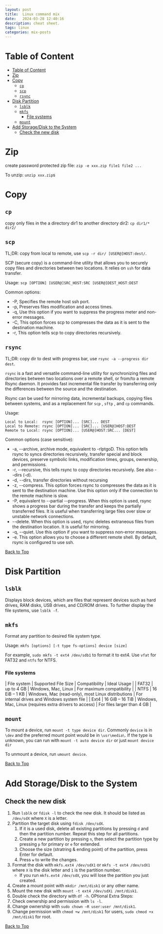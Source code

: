 ```yaml
---
layout: post
title:  Linux command mix
date:   2024-03-28 12:40:16
description: cheat sheet.
tags: linux
categories: mix-posts
---
```


# Table of Content
- [Table of Content](#table-of-content)
- [Zip](#zip)
- [Copy](#copy)
  - [`cp`](#cp)
  - [`scp`](#scp)
  - [`rsync`](#rsync)
- [Disk Partition](#disk-partition)
  - [`lsblk`](#lsblk)
  - [`mkfs`](#mkfs)
    - [File systems](#file-systems)
  - [`mount`](#mount)
- [Add Storage/Disk to the System](#add-storagedisk-to-the-system)
  - [Check the new disk](#check-the-new-disk)

# Zip

create password protected zip file:
`zip -e xxx.zip file1 file2 ...`

To unzip:
`unzip xxx.zip`s


# Copy

## `cp`
copy only files in the a directory dir1 to another directory dir2:
`cp dir1/* dir2/`

## `scp`
TL;DR: copy from local to remote, use `scp -r dir/ [USER@]HOST:dest/`.

SCP (secure copy) is a command-line utility that allows you to securely copy files and directories between two locations. It relies on `ssh` for data transfer.

Usage: `scp [OPTION] [USER@]SRC_HOST:SRC [USER@]DEST_HOST:DEST`

Common options:
- -P, Specifies the remote host ssh port.
- -p, Preserves files modification and access times.
- -q, Use this option if you want to suppress the progress meter and non-error messages.
- -C, This option forces scp to compresses the data as it is sent to the destination machine.
- -r, This option tells scp to copy directories recursively.

## `rsync`
TL;DR: copy dir to dest with progress bar, use `rsync -a --progress dir dest`.

`rsync` is a fast and versatile command-line utility for synchronizing files and directories between two locations over a remote shell, or from/to a remote Rsync daemon. It provides fast incremental file transfer by transferring only the differences between the source and the destination.

Rsync can be used for mirroring data, incremental backups, copying files between systems, and as a replacement for `scp` , `sftp` , and `cp` commands.

Usage:
```
Local to Local:  rsync [OPTION]... [SRC]... DEST
Local to Remote: rsync [OPTION]... [SRC]... [USER@]HOST:DEST
Remote to Local: rsync [OPTION]... [USER@]HOST:SRC... [DEST]
```

Common options (case sensitive):
- -a, --archive, archive mode, equivalent to -rlptgoD. This option tells rsync to syncs directories recursively, transfer special and block devices, preserve symbolic links, modification times, groups, ownership, and permissions.
- -r, --recursive, this tells rsync to copy directories recursively. See also --dirs (-d).
- -d, --dirs, transfer directories without recursing
- -z, --compress. This option forces rsync to compresses the data as it is sent to the destination machine. Use this option only if the connection to the remote machine is slow.
- -P, equivalent to --partial --progress. When this option is used, rsync shows a progress bar during the transfer and keeps the partially transferred files. It is useful when transferring large files over slow or unstable network connections.
- --delete. When this option is used, rsync deletes extraneous files from the destination location. It is useful for mirroring.
- -q, --quiet. Use this option if you want to suppress non-error messages.
- -e. This option allows you to choose a different remote shell. By default, rsync is configured to use ssh.

[Back to Top](#table-of-content)



# Disk Partition

## `lsblk`
Displays block devices, which are files that represent devices such as hard drives, RAM disks, USB drives, and CD/ROM drives. To further display the file systems, use `lsblk -f`.

## `mkfs`
Format any partition to desired file system type.

Usage: `mkfs [options] [-t type fs-options] device [size]`

For example, `sudo mkfs -t ext4 /dev/sdb1` to format it to ext4. Use `vfat` for FAT32 and `ntfs` for NTFS.

### File systems
| File system | Supported File Size | Compatibility | Ideal Usage |
| FAT32       | up to 4 GB          | Windows, Mac, Linux | For maximum compatibility |
| NTFS        | 16 EiB – 1 KB       | Windows, Mac (read-only), most Linux distributions | For internal drives and Windows system file |
| Ext4        | 16 GiB – 16 TiB     | Windows, Mac, Linux (requires extra drivers to access)  | For files larger than 4 GB |

## `mount`

To mount a device, run `mount -t type device dir`. Commonly `device` is in `\dev` and the preferred mount point would be in `\usr\media\`. If the type is unknown, you can run with `mount -t auto device dir` or just `mount device dir`

To unmount a device, run `umount device`.

[Back to Top](#table-of-content)

# Add Storage/Disk to the System

## Check the new disk
1. Run `lsblk` or `fdisk -l` to check the new disk. It should be listed as `/dev/sdX` where `X` is a letter.
2. Partition the target disk using `fdisk /dev/sdX`. 
   1. If it is a used disk, delete all existing partitions by pressing `d` and then the partition number. Repeat this step for all partitions.  
   2. Create a new partition by pressing `n`, then select the partition type by pressing `p` for primary or `e` for extended. 
   3. Choose the size (stratring & ending point) of the partition, press Enter for default. 
   4. Press `w` to write the changes.
3. Format the disk with `mkfs.ext4 /dev/sdX1` or `mkfs -t ext4 /dev/sdX1` where `X` is the disk letter and `1` is the partition number.
   - If you run `mkfs.ext4 /dev/sdX`, you will lose the partition you just created. 
4. Create a mount point with `mkdir /mnt/disk1` or any other name.
5. Mount the new disk with `mount -t ext4 /dev/sdXi /mnt/disk1`.
6. Double check the directory with `df -h`.
OPtional Extra Steps:
7. Check ownership and permission with `ls -l`.
8. Change ownership with `sudo chown –R user:user /mnt/disk1`.
9. Change permission with `chmod +w /mnt/disk1` for users, `sudo chmod +x /mnt/disk1` for root.

[Back to Top](#table-of-content)

